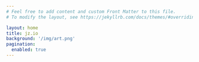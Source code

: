 ```yaml
---
# Feel free to add content and custom Front Matter to this file.
# To modify the layout, see https://jekyllrb.com/docs/themes/#overriding-theme-defaults

layout: home
title: jz.io
background: '/img/art.png'
pagination: 
  enabled: true
---
```

